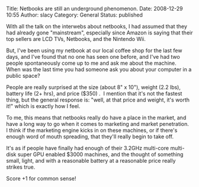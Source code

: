 Title: Netbooks are still an underground phenomenon.
Date: 2008-12-29 10:55
Author: slacy
Category: General
Status: published

With all the talk on the interwebs about netbooks, I had assumed that
they had already gone "mainstream", especially since Amazon is saying
that their top sellers are LCD TVs, Netbooks, and the Nintendo Wii.

But, I've been using my netbook at our local coffee shop for the last
few days, and I've found that no one has seen one before, and I've had
two people spontaneously come up to me and ask me about the machine. 
When was the last time you had someone ask you about your computer in a
public space?

People are really surprised at the size (about 8" x 10"), weight (2.2
lbs), battery life (2+ hrs), and price (\$350) .  I mention that it's
not the fastest thing, but the general response is: "well, at that price
and weight, it's worth it!" which is exactly how I feel.

To me, this means that netbooks really do have a place in the market,
and have a long way to go when it comes to marketing and market
penetration.   I think if the marketing engine kicks in on these
machines, or if there's enough word of mouth spreading, that they'll
really begin to take off.

It's as if people have finally had enough of their 3.2GHz multi-core
multi-disk super GPU enabled \$3000 machines, and the thought of
something small, light, and with a reasonable battery at a reasonable
price really strikes true.

Score +1 for common sense!

